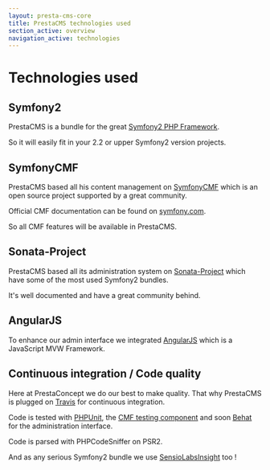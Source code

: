 ```yaml
---
layout: presta-cms-core
title: PrestaCMS technologies used
section_active: overview
navigation_active: technologies
---
```


# Technologies used


## Symfony2

PrestaCMS is a bundle for the great [Symfony2 PHP Framework][1].

So it will easily fit in your 2.2 or upper Symfony2 version projects.


## SymfonyCMF

PrestaCMS based all his content management on [SymfonyCMF][2] which is an open source project supported by a great community.

Official CMF documentation can be found on [symfony.com][3].

So all CMF features will be available in PrestaCMS.


## Sonata-Project

PrestaCMS based all its administration system on [Sonata-Project][4] which have some of the most used Symfony2 bundles.

It's well documented and have a great community behind.

## AngularJS

To enhance our admin interface we integrated [AngularJS][5] which is a JavaScript MVW Framework.


## Continuous integration / Code quality

Here at PrestaConcept we do our best to make quality. That why PrestaCMS is plugged on [Travis][6] for continuous integration.

Code is tested with [PHPUnit][7], the [CMF testing component][8] and soon [Behat][9] for the administration interface.

Code is parsed with PHPCodeSniffer on PSR2.

And as any serious Symfony2 bundle we use [SensioLabsInsight][10] too !


[1]: http://symfony.com/
[2]: http://cmf.symfony.com/about
[3]: http://symfony.com/doc/master/cmf/index.html
[4]: http://sonata-project.org/bundles/
[5]: http://angularjs.org/
[6]: https://travis-ci.org/prestaconcept/PrestaCMSCoreBundle
[7]: http://phpunit.de/manual/current/en/index.html
[8]: http://symfony.com/doc/master/cmf/components/testing.html
[9]: http://behat.org/
[10]: https://insight.sensiolabs.com/projects/6576869b-bb02-4c6f-85ad-eac142d03b85
